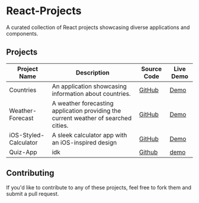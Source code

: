 # React-Projects
A curated collection of React projects showcasing diverse applications and components.

## Projects

| Project Name       | Description           | Source Code                         | Live Demo                           |
|--------------------|-----------------------|-------------------------------------|-------------------------------------|
| Countries     | An application showcasing information about countries.| [GitHub](https://github.com/Tahrim19/Countries.git) | [Demo](https://countries-tan-ten.vercel.app/)      |
| Weather-Forecast    | A weather forecasting application providing the current weather of searched cities.  | [GitHub](https://github.com/Tahrim19/Weather-Forecast.git)  | [Demo](https://weather-forecast-flame-one.vercel.app/) |
| iOS-Styled-Calculator     | A sleek calculator app with an iOS-inspired design| [GitHub](https://github.com/Tahrim19/iOS-Styled-Calculator.git)  | [Demo](https://i-os-styled-calculator.vercel.app/)      |
| Quiz-App |  idk   | [Github](https://github.com/Tahrim19/Quiz-App.git) |[demo](https://quiz-app-alpha-beryl.vercel.app) |

## Contributing
If you'd like to contribute to any of these projects, feel free to fork them and submit a pull request.

